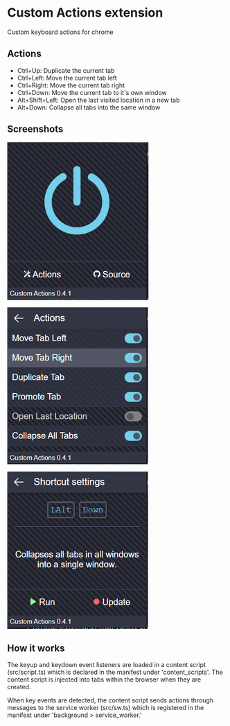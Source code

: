 # Custom Actions extension

Custom keyboard actions for chrome

## Actions

* Ctrl+Up: Duplicate the current tab
* Ctrl+Left: Move the current tab left
* Ctrl+Right: Move the current tab right
* Ctrl+Down: Move the current tab to it's own window
* Alt+Shift+Left: Open the last visited location in a new tab
* Alt+Down: Collapse all tabs into the same window

## Screenshots

![Main screen](screenshots/main.png)

![Actions list](screenshots/actions.png)

![Shortcut options](screenshots/shortcut.png)

## How it works

The keyup and keydown event listeners are loaded in a content script (src/script.ts) which is declared in the manifest under 'content_scripts'. The content script is injected into tabs within the browser when they are created. 

When key events are detected, the content script sends actions through messages to the service worker (src/sw.ts) which is registered in the manifest under 'background > service_worker.'
